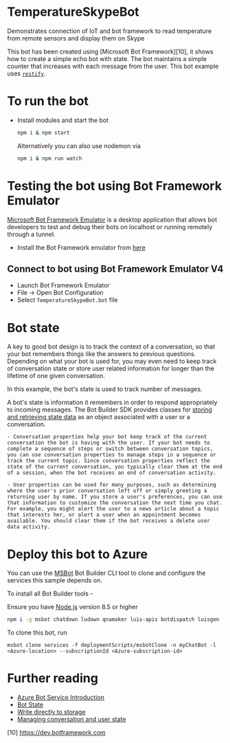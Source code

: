 # TemperatureSkypeBot
Demonstrates connection of IoT and bot framework to read temperature from remote sensors and display them on Skype

This bot has been created using [Microsoft Bot Framework][10], it shows how to create a simple echo bot with state. The bot maintains a simple counter that increases with each message from the user. This bot example uses [`restify`][1].

# To run the bot
- Install modules and start the bot
    ```bash
    npm i & npm start
    ```
    Alternatively you can also use nodemon via
    ```bash
    npm i & npm run watch
    ```

# Testing the bot using Bot Framework Emulator
[Microsoft Bot Framework Emulator][2] is a desktop application that allows bot developers to test and debug their bots on localhost or running remotely through a tunnel.

- Install the Bot Framework emulator from [here][3]

## Connect to bot using Bot Framework Emulator **V4**
- Launch Bot Framework Emulator
- File -> Open Bot Configuration
- Select `TemperatureSkypeBot.bot` file

# Bot state
A key to good bot design is to track the context of a conversation, so that your bot remembers things like the answers to previous questions. Depending on what your bot is used for, you may even need to keep track of conversation state or store user related information for longer than the lifetime of one given conversation.

In this example, the bot's state is used to track number of messages.

 A bot's state is information it remembers in order to respond appropriately to incoming messages. The Bot Builder SDK provides classes for [storing and retrieving state data][4] as an object associated with a user or a conversation.

    - Conversation properties help your bot keep track of the current conversation the bot is having with the user. If your bot needs to complete a sequence of steps or switch between conversation topics, you can use conversation properties to manage steps in a sequence or track the current topic. Since conversation properties reflect the state of the current conversation, you typically clear them at the end of a session, when the bot receives an end of conversation activity.

    - User properties can be used for many purposes, such as determining where the user's prior conversation left off or simply greeting a returning user by name. If you store a user's preferences, you can use that information to customize the conversation the next time you chat. For example, you might alert the user to a news article about a topic that interests her, or alert a user when an appointment becomes available. You should clear them if the bot receives a delete user data activity.

# Deploy this bot to Azure
You can use the [MSBot][5] Bot Builder CLI tool to clone and configure the services this sample depends on.

To install all Bot Builder tools -

Ensure you have [Node.js](https://nodejs.org/) version 8.5 or higher

```bash
npm i -g msbot chatdown ludown qnamaker luis-apis botdispatch luisgen
```

To clone this bot, run
```
msbot clone services -f deploymentScripts/msbotClone -n myChatBot -l <Azure-location> --subscriptionId <Azure-subscription-id>
```

# Further reading
- [Azure Bot Service Introduction][6]
- [Bot State][7]
- [Write directly to storage][8]
- [Managing conversation and user state][9]


[1]: https://www.npmjs.com/package/restify
[2]: https://github.com/microsoft/botframework-emulator
[3]: https://aka.ms/botframework-emulator
[4]: https://docs.microsoft.com/en-us/azure/bot-service/bot-builder-howto-v4-state?view=azure-bot-service-4.0&tabs=js
[5]: https://github.com/microsoft/botbuilder-tools
[6]: https://docs.microsoft.com/en-us/azure/bot-service/bot-service-overview-introduction?view=azure-bot-service-4.0
[7]: https://docs.microsoft.com/en-us/azure/bot-service/bot-builder-storage-concept?view=azure-bot-service-4.0
[8]: https://docs.microsoft.com/en-us/azure/bot-service/bot-builder-howto-v4-storage?view=azure-bot-service-4.0&tabs=jsechoproperty%2Ccsetagoverwrite%2Ccsetag
[9]: https://docs.microsoft.com/en-us/azure/bot-service/bot-builder-howto-v4-state?view=azure-bot-service-4.0&tabs=js
[10] https://dev.botframework.com